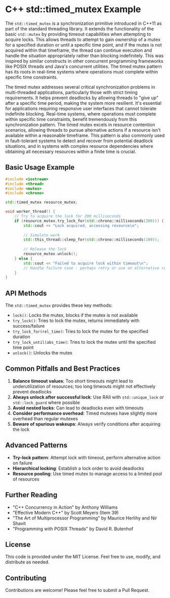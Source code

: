 # C++ std::timed_mutex Example

The `std::timed_mutex` is a synchronization primitive introduced in C++11 as part of the standard threading library. It
extends the functionality of the basic `std::mutex` by providing timeout capabilities when attempting to acquire locks.
This allows threads to attempt to gain ownership of a mutex for a specified duration or until a specific time point, and
if the mutex is not acquired within that timeframe, the thread can continue execution and handle the situation
appropriately rather than blocking indefinitely. This was inspired by similar constructs in other concurrent programming
frameworks like POSIX threads and Java's concurrent utilities. The timed mutex pattern has its roots in real-time systems
where operations must complete within specific time constraints.

The timed mutex addresses several critical synchronization problems in multi-threaded applications, particularly those
with strict timing requirements. It helps prevent deadlocks by allowing threads to "give up" after a specific time
period, making the system more resilient. It's essential for applications requiring responsive user interfaces that
cannot tolerate indefinite blocking. Real-time systems, where operations must complete within specific time constraints,
benefit tremendously from this synchronization pattern. The timed mutex excels in resource contention scenarios, allowing
threads to pursue alternative actions if a resource isn't available within a reasonable timeframe. This pattern is also
commonly used in fault-tolerant systems to detect and recover from potential deadlock situations, and in systems with
complex resource dependencies where obtaining all necessary resources within a finite time is crucial.

## Basic Usage Example

```cpp
#include <iostream>
#include <thread>
#include <mutex>
#include <chrono>

std::timed_mutex resource_mutex;

void worker_thread() {
    // Try to acquire the lock for 200 milliseconds
    if (resource_mutex.try_lock_for(std::chrono::milliseconds(200))) {
        std::cout << "Lock acquired, accessing resource\n";
        
        // Simulate work
        std::this_thread::sleep_for(std::chrono::milliseconds(100));
        
        // Release the lock
        resource_mutex.unlock();
    } else {
        std::cout << "Failed to acquire lock within timeout\n";
        // Handle failure case - perhaps retry or use an alternative resource
    }
}
```

## API Methods

The `std::timed_mutex` provides these key methods:

- `lock()`: Locks the mutex, blocks if the mutex is not available
- `try_lock()`: Tries to lock the mutex, returns immediately with success/failure
- `try_lock_for(rel_time)`: Tries to lock the mutex for the specified duration
- `try_lock_until(abs_time)`: Tries to lock the mutex until the specified time point
- `unlock()`: Unlocks the mutex

## Common Pitfalls and Best Practices

1. **Balance timeout values**: Too short timeouts might lead to underutilization of resources; too long timeouts might not effectively prevent deadlocks
2. **Always unlock after successful lock**: Use RAII with `std::unique_lock` or `std::lock_guard` where possible
3. **Avoid nested locks**: Can lead to deadlocks even with timeouts
4. **Consider performance overhead**: Timed mutexes have slightly more overhead than regular mutexes
5. **Beware of spurious wakeups**: Always verify conditions after acquiring the lock

## Advanced Patterns

- **Try-lock pattern**: Attempt lock with timeout, perform alternative action on failure
- **Hierarchical locking**: Establish a lock order to avoid deadlocks
- **Resource pooling**: Use timed mutex to manage access to a limited pool of resources

## Further Reading

- "C++ Concurrency in Action" by Anthony Williams
- "Effective Modern C++" by Scott Meyers (Item 39)
- "The Art of Multiprocessor Programming" by Maurice Herlihy and Nir Shavit
- "Programming with POSIX Threads" by David R. Butenhof

## License
This code is provided under the MIT License. Feel free to use, modify, and distribute as needed.

## Contributing
Contributions are welcome! Please feel free to submit a Pull Request.